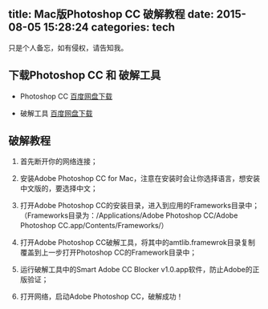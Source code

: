 title: Mac版Photoshop CC 破解教程
date: 2015-08-05 15:28:24
categories: tech
---

只是个人备忘，如有侵权，请告知我。

<!--more-->

## 下载Photoshop CC 和 破解工具

* Photoshop CC [百度网盘下载](http://pan.baidu.com/share/link?shareid=1977825600&uk=3021364697)

* 破解工具 [百度网盘下载](http://pan.baidu.com/share/link?shareid=1988733563&uk=3021364697)

## 破解教程

1. 首先断开你的网络连接；

2. 安装Adobe Photoshop CC for Mac，注意在安装时会让你选择语言，想安装中文版的，要选择中文；

3. 打开Adobe Photoshop CC的安装目录，进入到应用的Frameworks目录中；（Frameworks目录为：/Applications/Adobe Photoshop CC/Adobe Photoshop CC.app/Contents/Frameworks/）

4. 打开Adobe Photoshop CC破解工具，将其中的amtlib.framewrok目录复制覆盖到上一步打开Photoshop CC的Framework目录中；

5. 运行破解工具中的Smart Adobe CC Blocker v1.0.app软件，防止Adobe的正版验证；

6. 打开网络，启动Adobe Photoshop CC，破解成功！

